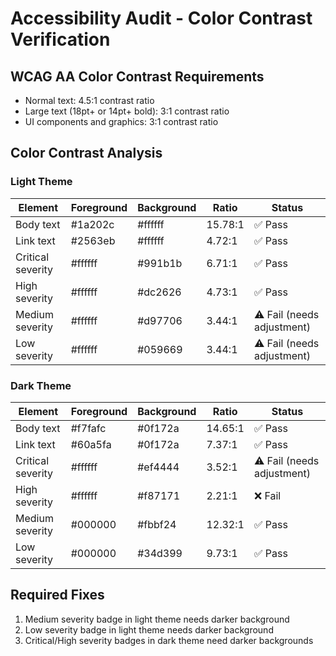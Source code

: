 # Accessibility Audit - Color Contrast Verification

## WCAG AA Color Contrast Requirements
- Normal text: 4.5:1 contrast ratio
- Large text (18pt+ or 14pt+ bold): 3:1 contrast ratio
- UI components and graphics: 3:1 contrast ratio

## Color Contrast Analysis

### Light Theme
| Element | Foreground | Background | Ratio | Status |
|---------|------------|------------|-------|--------|
| Body text | #1a202c | #ffffff | 15.78:1 | ✅ Pass |
| Link text | #2563eb | #ffffff | 4.72:1 | ✅ Pass |
| Critical severity | #ffffff | #991b1b | 6.71:1 | ✅ Pass |
| High severity | #ffffff | #dc2626 | 4.73:1 | ✅ Pass |
| Medium severity | #ffffff | #d97706 | 3.44:1 | ⚠️ Fail (needs adjustment) |
| Low severity | #ffffff | #059669 | 3.44:1 | ⚠️ Fail (needs adjustment) |

### Dark Theme
| Element | Foreground | Background | Ratio | Status |
|---------|------------|------------|-------|--------|
| Body text | #f7fafc | #0f172a | 14.65:1 | ✅ Pass |
| Link text | #60a5fa | #0f172a | 7.37:1 | ✅ Pass |
| Critical severity | #ffffff | #ef4444 | 3.52:1 | ⚠️ Fail (needs adjustment) |
| High severity | #ffffff | #f87171 | 2.21:1 | ❌ Fail |
| Medium severity | #000000 | #fbbf24 | 12.32:1 | ✅ Pass |
| Low severity | #000000 | #34d399 | 9.73:1 | ✅ Pass |

## Required Fixes
1. Medium severity badge in light theme needs darker background
2. Low severity badge in light theme needs darker background
3. Critical/High severity badges in dark theme need darker backgrounds